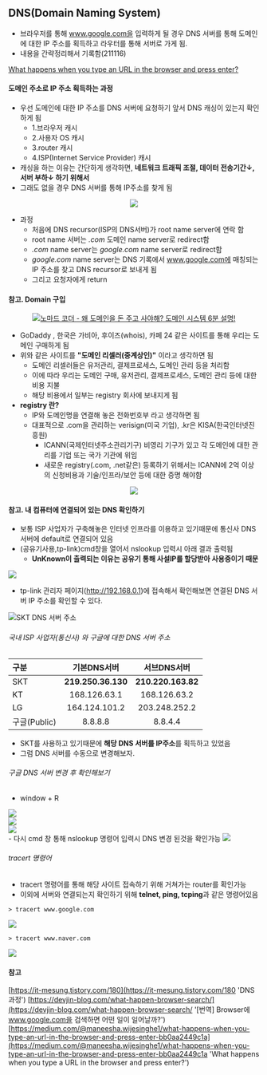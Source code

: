 ## DNS(Domain Naming System)
- 브라우저를 통해 www.google.com을 입력하게 될 경우 DNS 서버를 통해 도메인에 대한 IP 주소를 획득하고 라우터를 통해 서버로 가게 됨.
- 내용을 간략정리해서 기록함(211116)

<a href="https://medium.com/@maneesha.wijesinghe1/what-happens-when-you-type-an-url-in-the-browser-and-press-enter-bb0aa2449c1a">
What happens when you type an URL in the browser and press enter?
</a>


#### 도메인 주소로 IP 주소 획득하는 과정 
- 우선 도메인에 대한 IP 주소를 DNS 서버에 요청하기 앞서 DNS 캐싱이 있는지 확인하게 됨 
  - 1.브라우저 캐시
  - 2.사용자 OS 캐시
  - 3.router 캐시
  - 4.ISP(Internet Service Provider) 캐시 
- 캐싱을 하는 이유는 간단하게 생각하면, **네트워크 트래픽 조절, 데이터 전송기간↓, 서버 부하↓ 하기 위해서**
- 그래도 없을 경우 DNS 서버를 통해 IP주소를 찾게 됨 

<center>
    <img src="/images/cs/browser_work_dns_.png"/>
</center>

- 과정 
  -  처음에 DNS recursor(ISP의 DNS서버)가 root name server에 연락 함
  -  root name 서버는 *.com* 도메인 name server로 redirect함 
  -  *.com* name server는 *google.com* name server로 redirect함 
  -  *google.com* name server는 DNS 기록에서 www.google.com에 매칭되는 IP 주소를 찾고 DNS recursor로 보내게 됨 
  - 그리고 요청자에게 return 

#### 참고. Domain 구입 
<center>

[![노마드 코더 - 왜 도메인을 돈 주고 사야해? 도메인 시스템 6분 설명!](http://img.youtube.com/vi/ao0VtQnBBXA/0.jpg)](https://youtu.be/ao0VtQnBBXA) 

</center>

- GoDaddy , 한국은 가비아, 후이즈(whois), 카페 24 같은 사이트를 통해 우리는 도메인 구매하게 됨 
- 위와 같은 사이트를 **"도메인 리셀러(중계상인)"** 이라고 생각하면 됨 
  -  도메인 리셀러들은 유저관리, 결제프로세스, 도메인 관리 등을 처리함 
  -  이에 따라 우리는 도메인 구매, 유저관리, 결제프로세스, 도메인 관리 등에 대한 비용 지불
  -  해당 비용에서 일부는 registry 회사에 보내지게 됨 
- **registry 란?**
  - IP와 도메인명을 연결해 놓은 전화번호부 라고 생각하면 됨 
  - 대표적으로 .com을 관리하는 verisign(미국 기업), .kr은 KISA(한국인터넷진흥원)
    - ICANN(국제인터넷주소관리기구) 비영리 기구가 있고 각 도메인에 대한 관리를 기업 또는 국가 기관에 위임
    - 새로운 registry(.com, .net같은) 등록하기 위해서는 ICANN에 2억 이상의 신청비용과 기술/인프라/보안 등에 대한 증명 해야함 
 
<center>
    <img src="/images/cs/dns_도메인이름_등록과정.png"/>
</center>


#### 참고. 내 컴퓨터에 연결되어 있는 DNS 확인하기
- 보통 ISP 사업자가 구축해놓은 인터넷 인프라를 이용하고 있기때문에 통신사 DNS 서버에 default로 연결되어 있음 
- (공유기사용,tp-link)cmd창을 열어서 nslookup 입력시 아래 결과 출력됨
    - **UnKnown이 출력되는 이유는 공유기 통해 사설IP를 할당받아 사용중이기 때문**
        
<img src="/images/cs/수동dns설정하지않는경우.png"/>

- tp-link 관리자 페이지(http://192.168.0.1)에 접속해서 확인해보면 연결된 DNS 서버 IP 주소를 확인할 수 있다.

<img src="/images/cs/tplink.png" alt="SKT DNS 서버 주소"/>

###### 국내 ISP 사업자(통신사) 와 구글에 대한 DNS 서버 주소 

|구분|기본DNS서버|서브DNS서버|
|:---|:---------:|:---------:|
|SKT|**219.250.36.130**|**210.220.163.82**|
|KT|168.126.63.1|168.126.63.2|
|LG|164.124.101.2|203.248.252.2|
|구글(Public)|8.8.8.8|8.8.4.4|

- SKT를 사용하고 있기때문에 **해당 DNS 서버를 IP주소**를 획득하고 있었음 
- 그럼 DNS 서버를 수동으로 변경해보자.

###### 구글 DNS 서버 변경 후 확인해보기
- window + R  
<img src="/images/cs/dns%20설정%20변경1.png"/>
<br/>
<img src="/images/cs/dns%20설정%20변경2.png"/>
<br/>
<img src="/images/cs/dns%20설정%20변경3.png"/>
<br/>
- 다시 cmd 창 통해 nslookup 명령어 입력시 DNS 변경 된것을 확인가능 
<img src="/images/cs/dns%20설정%20변경4%20결과.png"/>

###### tracert 명령어
- tracert 명령어를 통해 해당 사이트 접속하기 위해 거쳐가는 router를 확인가능 
- 이외에 서버와 연결되는지 확인하기 위해 **telnet, ping, tcping**과 같은 명령어있음 

```
> tracert www.google.com
```  
<img src="/images/cs/tracert구글닷컴.png"/>

```
> tracert www.naver.com 
```  
<img src="/images/cs/tracert네이버.png"/>


#### 참고 
[https://it-mesung.tistory.com/180](https://it-mesung.tistory.com/180 'DNS 과정')
[https://devjin-blog.com/what-happen-browser-search/](https://devjin-blog.com/what-happen-browser-search/ '[번역] Browser에 www.google.com을 검색하면 어떤 일이 일어날까?')
[https://medium.com/@maneesha.wijesinghe1/what-happens-when-you-type-an-url-in-the-browser-and-press-enter-bb0aa2449c1a](https://medium.com/@maneesha.wijesinghe1/what-happens-when-you-type-an-url-in-the-browser-and-press-enter-bb0aa2449c1a 'What happens when you type a URL in the browser and press enter?')
